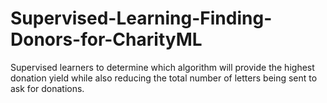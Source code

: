 # Supervised-Learning-Finding-Donors-for-CharityML
Supervised learners to determine which algorithm will provide the highest donation yield while also reducing the total number of letters being sent to ask for donations.
